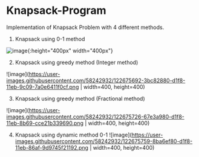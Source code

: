 # Knapsack-Program
Implementation of Knapsack Problem with 4 different methods.
1. Knapsack using 0-1 method

![image](https://user-images.githubusercontent.com/58242932/122675669-23f0a480-d1f8-11eb-8a77-427bc628edb8.png){:height="400px" width="400px"}

2. Knapsack using greedy method (Integer method)

![image](https://user-images.githubusercontent.com/58242932/122675692-3bc82880-d1f8-11eb-9c09-7a0e6411f0cf.png | width=400, height=400)

3. Knapsack using greedy method (Fractional method)

![image](https://user-images.githubusercontent.com/58242932/122675726-67e3a980-d1f8-11eb-8b69-cce21b339690.png | width=400, height=400)

4. Knapsack using dynamic method 0-1
![image](https://user-images.githubusercontent.com/58242932/122675759-8ba6ef80-d1f8-11eb-86af-9d9745f21192.png | width=400, height=400)
